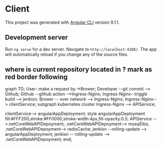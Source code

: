 # Client

This project was generated with [Angular CLI](https://github.com/angular/angular-cli) version 9.1.1.

## Development server

Run `ng serve` for a dev server. Navigate to `http://localhost:4200/`. The app will automatically reload if you change any of the source files.

## where is current repository located in ? mark as red border following

graph TD;
  User-.make a request by.->Brower;
  Developer --git commit --> Github;
  Github --github action  -->Ingress-Nginx;
  Ingress-Nginx--triggle build --> jenkisn;
  Brower -- over network --> Ingress-Nginx;
  Ingress-Nginx--> clientService;
  subgraph  kubernetes cluster
  Ingress-Nginx --> APIService;

  clientService--> angularAppDeployment;
  style angularAppDeployment fill:#FFF200,stroke:#FF0000,stroke-width:4px,fill-opacity:0.5;
  APIService -->.netCoreWebAPIDepoyment;
  .netCoreWebAPIDepoyment--> mssqlDbs;
  .netCoreWebAPIDepoyment--> redisCache;
   jenkisn --rolling-update  --> angularAppDeployment;
  jenkisn -- rolling-update  --> .netCoreWebAPIDepoyment;
  end;
